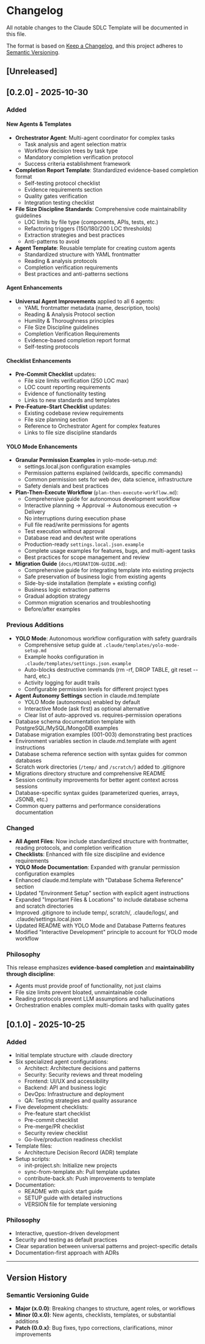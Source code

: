 # Changelog

All notable changes to the Claude SDLC Template will be documented in this file.

The format is based on [Keep a Changelog](https://keepachangelog.com/en/1.0.0/),
and this project adheres to [Semantic Versioning](https://semver.org/spec/v2.0.0.html).

## [Unreleased]

## [0.2.0] - 2025-10-30

### Added

#### New Agents & Templates
- **Orchestrator Agent**: Multi-agent coordinator for complex tasks
  - Task analysis and agent selection matrix
  - Workflow decision trees by task type
  - Mandatory completion verification protocol
  - Success criteria establishment framework
- **Completion Report Template**: Standardized evidence-based completion format
  - Self-testing protocol checklist
  - Evidence requirements section
  - Quality gates verification
  - Integration testing checklist
- **File Size Discipline Standards**: Comprehensive code maintainability guidelines
  - LOC limits by file type (components, APIs, tests, etc.)
  - Refactoring triggers (150/180/200 LOC thresholds)
  - Extraction strategies and best practices
  - Anti-patterns to avoid
- **Agent Template**: Reusable template for creating custom agents
  - Standardized structure with YAML frontmatter
  - Reading & analysis protocols
  - Completion verification requirements
  - Best practices and anti-patterns sections

#### Agent Enhancements
- **Universal Agent Improvements** applied to all 6 agents:
  - YAML frontmatter metadata (name, description, tools)
  - Reading & Analysis Protocol section
  - Humility & Thoroughness principles
  - File Size Discipline guidelines
  - Completion Verification Requirements
  - Evidence-based completion report format
  - Self-testing protocols

#### Checklist Enhancements
- **Pre-Commit Checklist** updates:
  - File size limits verification (250 LOC max)
  - LOC count reporting requirements
  - Evidence of functionality testing
  - Links to new standards and templates
- **Pre-Feature-Start Checklist** updates:
  - Existing codebase review requirements
  - File size planning section
  - Reference to Orchestrator Agent for complex features
  - Links to file size discipline standards

#### YOLO Mode Enhancements
- **Granular Permission Examples** in yolo-mode-setup.md:
  - settings.local.json configuration examples
  - Permission patterns explained (wildcards, specific commands)
  - Common permission sets for web dev, data science, infrastructure
  - Safety denials and best practices
- **Plan-Then-Execute Workflow** (`plan-then-execute-workflow.md`):
  - Comprehensive guide for autonomous development workflow
  - Interactive planning → Approval → Autonomous execution → Delivery
  - No interruptions during execution phase
  - Full file read/write permissions for agents
  - Test execution without approval
  - Database read and dev/test write operations
  - Production-ready `settings.local.json.example`
  - Complete usage examples for features, bugs, and multi-agent tasks
  - Best practices for scope management and review
- **Migration Guide** (`docs/MIGRATION-GUIDE.md`):
  - Comprehensive guide for integrating template into existing projects
  - Safe preservation of business logic from existing agents
  - Side-by-side installation (template + existing config)
  - Business logic extraction patterns
  - Gradual adoption strategy
  - Common migration scenarios and troubleshooting
  - Before/after examples

### Previous Additions
- **YOLO Mode**: Autonomous workflow configuration with safety guardrails
  - Comprehensive setup guide at `.claude/templates/yolo-mode-setup.md`
  - Example hooks configuration in `.claude/templates/settings.json.example`
  - Auto-blocks destructive commands (rm -rf, DROP TABLE, git reset --hard, etc.)
  - Activity logging for audit trails
  - Configurable permission levels for different project types
- **Agent Autonomy Settings** section in claude.md.template
  - YOLO Mode (autonomous) enabled by default
  - Interactive Mode (ask first) as optional alternative
  - Clear list of auto-approved vs. requires-permission operations
- Database schema documentation template with PostgreSQL/MySQL/MongoDB examples
- Database migration examples (001-003) demonstrating best practices
- Environment variables section in claude.md.template with agent instructions
- Database schema reference section with syntax guides for common databases
- Scratch work directories (`/temp/` and `/scratch/`) added to .gitignore
- Migrations directory structure and comprehensive README
- Session continuity improvements for better agent context across sessions
- Database-specific syntax guides (parameterized queries, arrays, JSONB, etc.)
- Common query patterns and performance considerations documentation

### Changed
- **All Agent Files**: Now include standardized structure with frontmatter, reading protocols, and completion verification
- **Checklists**: Enhanced with file size discipline and evidence requirements
- **YOLO Mode Documentation**: Expanded with granular permission configuration examples
- Enhanced claude.md.template with "Database Schema Reference" section
- Updated "Environment Setup" section with explicit agent instructions
- Expanded "Important Files & Locations" to include database schema and scratch directories
- Improved .gitignore to include temp/, scratch/, .claude/logs/, and .claude/settings.local.json
- Updated README with YOLO Mode and Database Patterns features
- Modified "Interactive Development" principle to account for YOLO mode workflow

### Philosophy
This release emphasizes **evidence-based completion** and **maintainability through discipline**:
- Agents must provide proof of functionality, not just claims
- File size limits prevent bloated, unmaintainable code
- Reading protocols prevent LLM assumptions and hallucinations
- Orchestration enables complex multi-domain tasks with quality gates

## [0.1.0] - 2025-10-25

### Added
- Initial template structure with .claude directory
- Six specialized agent configurations:
  - Architect: Architecture decisions and patterns
  - Security: Security reviews and threat modeling
  - Frontend: UI/UX and accessibility
  - Backend: API and business logic
  - DevOps: Infrastructure and deployment
  - QA: Testing strategies and quality assurance
- Five development checklists:
  - Pre-feature start checklist
  - Pre-commit checklist
  - Pre-merge/PR checklist
  - Security review checklist
  - Go-live/production readiness checklist
- Template files:
  - Architecture Decision Record (ADR) template
- Setup scripts:
  - init-project.sh: Initialize new projects
  - sync-from-template.sh: Pull template updates
  - contribute-back.sh: Push improvements to template
- Documentation:
  - README with quick start guide
  - SETUP guide with detailed instructions
  - VERSION file for template versioning

### Philosophy
- Interactive, question-driven development
- Security and testing as default practices
- Clear separation between universal patterns and project-specific details
- Documentation-first approach with ADRs

---

## Version History

### Semantic Versioning Guide
- **Major (x.0.0)**: Breaking changes to structure, agent roles, or workflows
- **Minor (0.x.0)**: New agents, checklists, templates, or substantial additions
- **Patch (0.0.x)**: Bug fixes, typo corrections, clarifications, minor improvements
